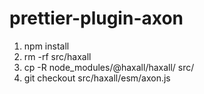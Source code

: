 # prettier-plugin-axon

1. npm install
2. rm -rf src/haxall
3. cp -R node_modules/@haxall/haxall/ src/
4. git checkout src/haxall/esm/axon.js
